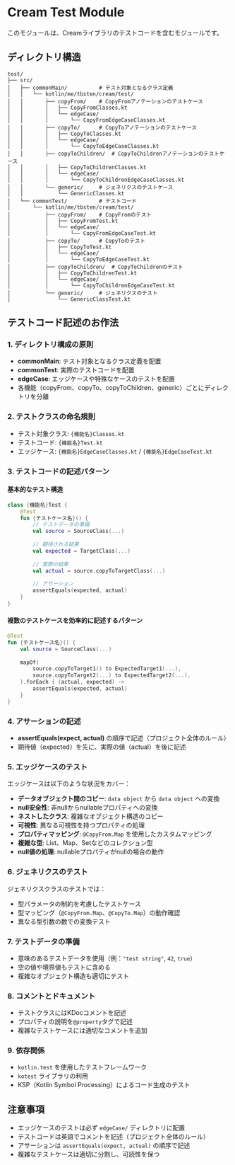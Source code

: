 # Cream Test Module

このモジュールは、Creamライブラリのテストコードを含むモジュールです。

## ディレクトリ構造

```
test/
├── src/
│   ├── commonMain/          # テスト対象となるクラス定義
│   │   └── kotlin/me/tbsten/cream/test/
│   │       ├── copyFrom/    # CopyFromアノテーションのテストケース
│   │       │   ├── CopyFromClasses.kt
│   │       │   └── edgeCase/
│   │       │       └── CopyFromEdgeCaseClasses.kt
│   │       ├── copyTo/      # CopyToアノテーションのテストケース
│   │       │   ├── CopyToClasses.kt
│   │       │   └── edgeCase/
│   │       │       └── CopyToEdgeCaseClasses.kt
│   │       ├── copyToChildren/  # CopyToChildrenアノテーションのテストケース
│   │       │   ├── CopyToChildrenClasses.kt
│   │       │   └── edgeCase/
│   │       │       └── CopyToChildrenEdgeCaseClasses.kt
│   │       └── generic/     # ジェネリクスのテストケース
│   │           └── GenericClasses.kt
│   └── commonTest/          # テストコード
│       └── kotlin/me/tbsten/cream/test/
│           ├── copyFrom/    # CopyFromのテスト
│           │   ├── CopyFromTest.kt
│           │   └── edgeCase/
│           │       └── CopyFromEdgeCaseTest.kt
│           ├── copyTo/      # CopyToのテスト
│           │   ├── CopyToTest.kt
│           │   └── edgeCase/
│           │       └── CopyToEdgeCaseTest.kt
│           ├── copyToChildren/  # CopyToChildrenのテスト
│           │   ├── CopyToChildrenTest.kt
│           │   └── edgeCase/
│           │       └── CopyToChildrenEdgeCaseTest.kt
│           └── generic/     # ジェネリクスのテスト
│               └── GenericClassTest.kt
```

## テストコード記述のお作法

### 1. ディレクトリ構成の原則

- **commonMain**: テスト対象となるクラス定義を配置
- **commonTest**: 実際のテストコードを配置
- **edgeCase**: エッジケースや特殊なケースのテストを配置
- 各機能（copyFrom、copyTo、copyToChildren、generic）ごとにディレクトリを分離

### 2. テストクラスの命名規則

- テスト対象クラス: `{機能名}Classes.kt`
- テストコード: `{機能名}Test.kt`
- エッジケース: `{機能名}EdgeCaseClasses.kt` / `{機能名}EdgeCaseTest.kt`

### 3. テストコードの記述パターン

#### 基本的なテスト構造

```kotlin
class {機能名}Test {
    @Test
    fun {テストケース名}() {
        // テストデータの準備
        val source = SourceClass(...)
        
        // 期待される結果
        val expected = TargetClass(...)
        
        // 実際の結果
        val actual = source.copyToTargetClass(...)
        
        // アサーション
        assertEquals(expected, actual)
    }
}
```

#### 複数のテストケースを効率的に記述するパターン

```kotlin
@Test
fun {テストケース名}() {
    val source = SourceClass(...)
    
    mapOf(
        source.copyToTarget1() to ExpectedTarget1(...),
        source.copyToTarget2(...) to ExpectedTarget2(...),
    ).forEach { (actual, expected) ->
        assertEquals(expected, actual)
    }
}
```

### 4. アサーションの記述

- **assertEquals(expect, actual)** の順序で記述（プロジェクト全体のルール）
- 期待値（expected）を先に、実際の値（actual）を後に記述

### 5. エッジケースのテスト

エッジケースは以下のような状況をカバー：

- **データオブジェクト間のコピー**: `data object` から `data object` への変換
- **null安全性**: 非nullからnullableプロパティへの変換
- **ネストしたクラス**: 複雑なオブジェクト構造のコピー
- **可視性**: 異なる可視性を持つプロパティの処理
- **プロパティマッピング**: `@CopyFrom.Map` を使用したカスタムマッピング
- **複雑な型**: List、Map、Setなどのコレクション型
- **null値の処理**: nullableプロパティがnullの場合の動作

### 6. ジェネリクスのテスト

ジェネリクスクラスのテストでは：

- 型パラメータの制約を考慮したテストケース
- 型マッピング（`@CopyFrom.Map`、`@CopyTo.Map`）の動作確認
- 異なる型引数の数での変換テスト

### 7. テストデータの準備

- 意味のあるテストデータを使用（例：`"test string"`, `42`, `true`）
- 空の値や境界値もテストに含める
- 複雑なオブジェクト構造も適切にテスト

### 8. コメントとドキュメント

- テストクラスにはKDocコメントを記述
- プロパティの説明を`@property`タグで記述
- 複雑なテストケースには適切なコメントを追加

### 9. 依存関係

- `kotlin.test` を使用したテストフレームワーク
- `kotest` ライブラリの利用
- KSP（Kotlin Symbol Processing）によるコード生成のテスト

## 注意事項

- エッジケースのテストは必ず `edgeCase/` ディレクトリに配置
- テストコードは英語でコメントを記述（プロジェクト全体のルール）
- アサーションは `assertEquals(expect, actual)` の順序で記述
- 複雑なテストケースは適切に分割し、可読性を保つ
